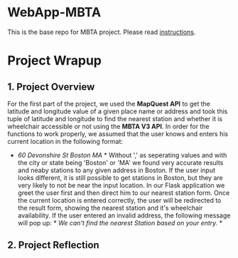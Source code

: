 # WebApp-MBTA
 This is the base repo for MBTA project. Please read [instructions](instructions.md). 


# Project Wrapup 
## 1. Project Overview 
For the first part of the project, we used the **MapQuest API** to get the latitude and longitude value of a given place name or address and took this tuple of latitude and longitude to find the nearest station and whether it is wheelchair accessible or not using the **MBTA V3 API**.
In order for the functions to work properly, we assumed that the user knows and enters his current location in the following format: 
* *60 Devonshire St Boston MA* * 
Without ',' as seperating values and with the city or state being 'Boston' or 'MA' we found very accurate results and neaby stations to any given address in Boston. If the user input looks different, it is still possible to get stations in Boston, but they are very likely to not be near the input location. In our Flask application we greet the user first and then direct him to our nearest station form. Once the current location is entered correctly, the user will be redirected to the result form, showing the nearest station and it's wheelchair availability. If the user entered an invalid address, the following message will pop up: * *We can't find the nearest Station based on your entry.* *



## 2. Project Reflection